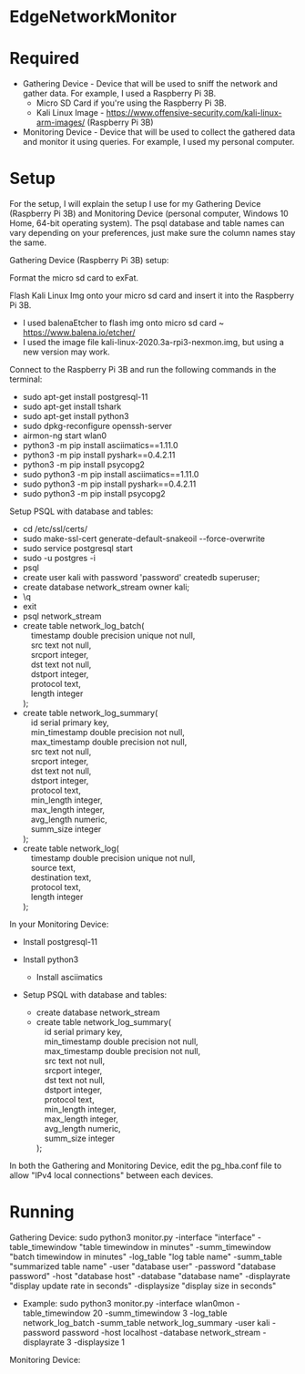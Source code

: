 # EdgeNetworkMonitor
# Required
* Gathering Device - Device that will be used to sniff the network and gather data. For example, I used a Raspberry Pi 3B.
  * Micro SD Card if you're using the Raspberry Pi 3B.
  * Kali Linux Image - https://www.offensive-security.com/kali-linux-arm-images/ (Raspberry Pi 3B)
* Monitoring Device - Device that will be used to collect the gathered data and monitor it using queries. For example, I used my personal computer.

# Setup
For the setup, I will explain the setup I use for my Gathering Device (Raspberry Pi 3B) and Monitoring Device (personal computer, Windows 10 Home, 64-bit operating system). The psql database and table names can vary depending on your preferences, just make sure the column names stay the same.

Gathering Device (Raspberry Pi 3B) setup:

Format the micro sd card to exFat.

Flash Kali Linux Img onto your micro sd card and insert it into the Raspberry Pi 3B.
  - I used balenaEtcher to flash img onto micro sd card ~ https://www.balena.io/etcher/
  - I used the image file kali-linux-2020.3a-rpi3-nexmon.img, but using a new version may work.

Connect to the Raspberry Pi 3B and run the following commands in the terminal:
  - sudo apt-get install postgresql-11
  - sudo apt-get install tshark
  - sudo apt-get install python3
  - sudo dpkg-reconfigure openssh-server
  - airmon-ng start wlan0
  - python3 -m pip install asciimatics==1.11.0
  - python3 -m pip install pyshark==0.4.2.11
  - python3 -m pip install psycopg2
  - sudo python3 -m pip install asciimatics==1.11.0
  - sudo python3 -m pip install pyshark==0.4.2.11
  - sudo python3 -m pip install psycopg2

Setup PSQL with database and tables:
  - cd /etc/ssl/certs/
  - sudo make-ssl-cert generate-default-snakeoil --force-overwrite
  - sudo service postgresql start
  - sudo -u postgres -i
  - psql
  - create user kali with password 'password' createdb superuser;
  - create database network_stream owner kali;
  - \q
  - exit
  - psql network_stream
  - create table network_log_batch(<br />
&emsp;timestamp double precision unique not null,<br />
&emsp;src text not null,<br />
&emsp;srcport integer,<br />
&emsp;dst text not null,<br />
&emsp;dstport integer,<br />
&emsp;protocol text,<br />
&emsp;length integer<br />
);
  - create table network_log_summary(<br />
&emsp;id serial primary key,<br />
&emsp;min_timestamp double precision not null,<br />
&emsp;max_timestamp double precision not null,<br />
&emsp;src text not null,<br />
&emsp;srcport integer,<br />
&emsp;dst text not null,<br />
&emsp;dstport integer,<br />
&emsp;protocol text,<br />
&emsp;min_length integer,<br />
&emsp;max_length integer,<br />
&emsp;avg_length numeric,<br />
&emsp;summ_size integer<br />
);
  - create table network_log(<br />
&emsp;timestamp double precision unique not null,<br />
&emsp;source text,<br />
&emsp;destination text,<br />
&emsp;protocol text,<br />
&emsp;length integer<br />
);

In your Monitoring Device:

  - Install postgresql-11

  - Install python3
    - Install asciimatics

  - Setup PSQL with database and tables:
    - create database network_stream
    - create table network_log_summary(<br />
&emsp;id serial primary key,<br />
&emsp;min_timestamp double precision not null,<br />
&emsp;max_timestamp double precision not null,<br />
&emsp;src text not null,<br />
&emsp;srcport integer,<br />
&emsp;dst text not null,<br />
&emsp;dstport integer,<br />
&emsp;protocol text,<br />
&emsp;min_length integer,<br />
&emsp;max_length integer,<br />
&emsp;avg_length numeric,<br />
&emsp;summ_size integer<br />
);

In both the Gathering and Monitoring Device, edit the pg_hba.conf file to allow "IPv4 local connections" between each devices.

# Running
Gathering Device:
sudo python3 monitor.py -interface "interface" -table_timewindow "table timewindow in minutes" -summ_timewindow "batch timewindow in minutes" -log_table "log table name" -summ_table "summarized table name" -user "database user" -password "database password" -host "database host" -database "database name" -displayrate "display update rate in seconds" -displaysize "display size in seconds"
  - Example: sudo python3 monitor.py -interface wlan0mon -table_timewindow 20 -summ_timewindow 3 -log_table network_log_batch -summ_table network_log_summary -user kali -password password -host localhost -database network_stream -displayrate 3 -displaysize 1

Monitoring Device: